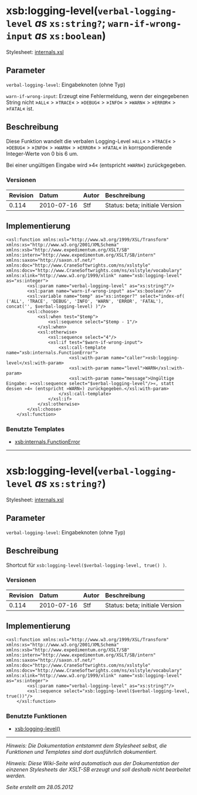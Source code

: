 # xsb:logging-level(`verbal-logging-level` _as_ `xs:string?`; `warn-if-wrong-input` _as_ `xs:boolean`) #

Stylesheet: [internals.xsl](http://code.google.com/p/xslt-sb/source/browse/trunk/xslt-sb/internals.xsl)

## Parameter ##
`verbal-logging-level`: Eingabeknoten (ohne Typ)


`warn-if-wrong-input`: Erzeugt eine Fehlermeldung, wenn der eingegebenen String nicht »`ALL`« > »`TRACE`« > »`DEBUG`« > »`INFO`« > »`WARN`« > »`ERROR`« > »`FATAL`« ist.



## Beschreibung ##
Diese Funktion wandelt die verbalen Logging-Level »`ALL`« > »`TRACE`« > »`DEBUG`« > »`INFO`« > »`WARN`« > »`ERROR`« > »`FATAL`« in korrspondierende Integer-Werte von 0 bis 6 um.

Bei einer ungültigen Eingabe wird »4« (entspricht »`WARN`«) zurückgegeben.

### Versionen ###
| Revision | Datum | Autor | Beschreibung |
|:---------|:------|:------|:-------------|
| 0.114 | 2010-07-16 | Stf |   Status: beta;   initiale Version   |


## Implementierung ##
```
<xsl:function xmlns:xsl="http://www.w3.org/1999/XSL/Transform" xmlns:xs="http://www.w3.org/2001/XMLSchema" xmlns:xsb="http://www.expedimentum.org/XSLT/SB" xmlns:intern="http://www.expedimentum.org/XSLT/SB/intern" xmlns:saxon="http://saxon.sf.net/" xmlns:doc="http://www.CraneSoftwrights.com/ns/xslstyle" xmlns:docv="http://www.CraneSoftwrights.com/ns/xslstyle/vocabulary" xmlns:xlink="http://www.w3.org/1999/xlink" name="xsb:logging-level" as="xs:integer">
		<xsl:param name="verbal-logging-level" as="xs:string?"/>
		<xsl:param name="warn-if-wrong-input" as="xs:boolean"/>
		<xsl:variable name="temp" as="xs:integer?" select="index-of( ('ALL', 'TRACE', 'DEBUG', 'INFO', 'WARN', 'ERROR', 'FATAL'), concat('', $verbal-logging-level) )"/>
		<xsl:choose>
			<xsl:when test="$temp">
				<xsl:sequence select="$temp - 1"/>
			</xsl:when>
			<xsl:otherwise>
				<xsl:sequence select="4"/>
				<xsl:if test="$warn-if-wrong-input">
					<xsl:call-template name="xsb:internals.FunctionError">
						<xsl:with-param name="caller">xsb:logging-level</xsl:with-param>
						<xsl:with-param name="level">WARN</xsl:with-param>
						<xsl:with-param name="message">Ungültige Eingabe: »<xsl:sequence select="$verbal-logging-level"/>«, statt dessen »4« (entspricht »WARN«) zurückgegeben.</xsl:with-param>
					</xsl:call-template>
				</xsl:if>
			</xsl:otherwise>
		</xsl:choose>
	</xsl:function>
```

### Benutzte Templates ###
  * [xsb:internals.FunctionError](xsb_internals_FunctionError.md)


---

# xsb:logging-level(`verbal-logging-level` _as_ `xs:string?`) #

Stylesheet: [internals.xsl](http://code.google.com/p/xslt-sb/source/browse/trunk/xslt-sb/internals.xsl)

## Parameter ##
`verbal-logging-level`: Eingabeknoten (ohne Typ)



## Beschreibung ##
Shortcut für `xsb:logging-level($verbal-logging-level, true() )`.

### Versionen ###
| Revision | Datum | Autor | Beschreibung |
|:---------|:------|:------|:-------------|
| 0.114 | 2010-07-16 | Stf |   Status: beta;   initiale Version   |


## Implementierung ##
```
<xsl:function xmlns:xsl="http://www.w3.org/1999/XSL/Transform" xmlns:xs="http://www.w3.org/2001/XMLSchema" xmlns:xsb="http://www.expedimentum.org/XSLT/SB" xmlns:intern="http://www.expedimentum.org/XSLT/SB/intern" xmlns:saxon="http://saxon.sf.net/" xmlns:doc="http://www.CraneSoftwrights.com/ns/xslstyle" xmlns:docv="http://www.CraneSoftwrights.com/ns/xslstyle/vocabulary" xmlns:xlink="http://www.w3.org/1999/xlink" name="xsb:logging-level" as="xs:integer">
		<xsl:param name="verbal-logging-level" as="xs:string?"/>
		<xsl:sequence select="xsb:logging-level($verbal-logging-level, true())"/>
	</xsl:function>
```

### Benutzte Funktionen ###
  * [xsb:logging-level()](xsb_logging_level.md)


---


_Hinweis: Die Dokumentation entstammt dem Stylesheet selbst, die Funktionen und Templates sind dort ausführlich dokumentiert._

_Hinweis: Diese Wiki-Seite wird automatisch aus der Dokumentation der einzenen Stylesheets der XSLT-SB erzeugt und soll deshalb nicht bearbeitet werden._

_Seite erstellt am 28.05.2012_
